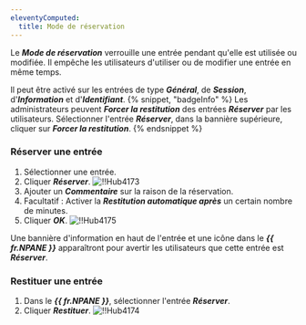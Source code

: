 ```yaml
---
eleventyComputed:
  title: Mode de réservation
---
```

Le ***Mode de réservation*** verrouille une entrée pendant qu'elle est utilisée ou modifiée. Il empêche les utilisateurs d'utiliser ou de modifier une entrée en même temps.

Il peut être activé sur les entrées de type ***Général***, de ***Session***, d'***Information*** et d'***Identifiant***.
{% snippet, "badgeInfo" %}
Les administrateurs peuvent ***Forcer la restitution*** des entrées ***Réserver*** par les utilisateurs. Sélectionner l'entrée ***Réserver***, dans la bannière supérieure, cliquer sur ***Forcer la restitution***.
{% endsnippet %}

### Réserver une entrée

1. Sélectionner une entrée.
1. Cliquer ***Réserver***.
![!!Hub4173](https://cdnweb.devolutions.net/docs/fr/hub/Hub4173.png)
1. Ajouter un ***Commentaire*** sur la raison de la réservation.
1. Facultatif : Activer la ***Restitution automatique après*** un certain nombre de minutes.
1. Cliquer ***OK***.
![!!Hub4175](https://cdnweb.devolutions.net/docs/fr/hub/Hub4175.png)

Une bannière d'information en haut de l'entrée et une icône dans le ***{{ fr.NPANE }}*** apparaîtront pour avertir les utilisateurs que cette entrée est ***Réserver***.

### Restituer une entrée

1. Dans le ***{{ fr.NPANE }}***, sélectionner l'entrée ***Réserver***.
2. Cliquer ***Restituer***.
![!!Hub4174](https://cdnweb.devolutions.net/docs/fr/hub/Hub4174.png)
